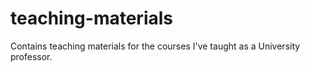 # teaching-materials
Contains teaching materials for the courses I've taught as a University professor.
